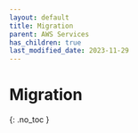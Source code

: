 ```yaml
---
layout: default
title: Migration
parent: AWS Services
has_children: true
last_modified_date: 2023-11-29
---
```


# Migration
{: .no_toc }
